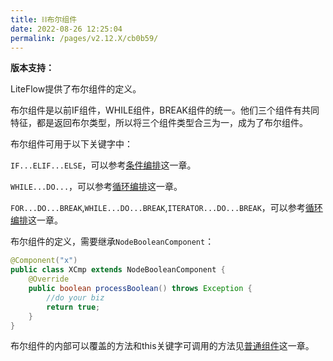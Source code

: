 ```yaml
---
title: ⛓布尔组件
date: 2022-08-26 12:25:04
permalink: /pages/v2.12.X/cb0b59/
---
```


**版本支持：**<Badge text="v2.12.0+" vertical="middle"/>

LiteFlow提供了布尔组件的定义。

布尔组件是以前IF组件，WHILE组件，BREAK组件的统一。他们三个组件有共同特征，都是返回布尔类型，所以将三个组件类型合三为一，成为了布尔组件。

布尔组件可用于以下关键字中：

`IF...ELIF...ELSE`，可以参考[条件编排](/pages/v2.12.X/e76999/)这一章。

`WHILE...DO...`，可以参考[循环编排](/pages/v2.12.X/fbf715/)这一章。

`FOR...DO...BREAK`,`WHILE...DO...BREAK`,`ITERATOR...DO...BREAK`，可以参考[循环编排](/pages/v2.12.X/fbf715/)这一章。


布尔组件的定义，需要继承`NodeBooleanComponent`：

```java
@Component("x")
public class XCmp extends NodeBooleanComponent {
	@Override
	public boolean processBoolean() throws Exception {
	    //do your biz
		return true;
	}
}
```

布尔组件的内部可以覆盖的方法和this关键字可调用的方法见[普通组件](/pages/v2.12.X/8486fb/)这一章。